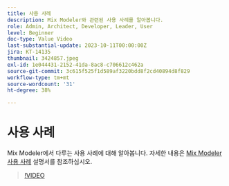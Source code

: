 ```yaml
---
title: 사용 사례
description: Mix Modeler와 관련된 사용 사례를 알아봅니다.
role: Admin, Architect, Developer, Leader, User
level: Beginner
doc-type: Value Video
last-substantial-update: 2023-10-11T00:00:00Z
jira: KT-14135
thumbnail: 3424857.jpeg
exl-id: 1e044431-2152-41da-8ac8-c706612c462a
source-git-commit: 3c615f525f1d589af3220bdd8f2cd40894d8f829
workflow-type: tm+mt
source-wordcount: '31'
ht-degree: 38%

---
```


# 사용 사례

Mix Modeler에서 다루는 사용 사례에 대해 알아봅니다. 자세한 내용은 [Mix Modeler 사용 사례](https://experienceleague.adobe.com/docs/mix-modeler/using/get-started/workflow.html) 설명서를 참조하십시오.

>[!VIDEO](https://video.tv.adobe.com/v/3424857?learn=on)
